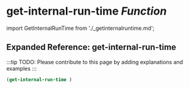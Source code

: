 # **get-internal-run-time** *Function*

import GetInternalRunTime from './_getinternalruntime.md';

<GetInternalRunTime />

## Expanded Reference: get-internal-run-time

:::tip
TODO: Please contribute to this page by adding explanations and examples
:::

```lisp
(get-internal-run-time )
```
